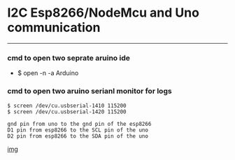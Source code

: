 # I2C Esp8266/NodeMcu and Uno communication 

---

### cmd to open two seprate aruino ide 
* $ open -n -a Arduino

### cmd to open two aruino serianl monitor for logs 
```
$ screen /dev/cu.usbserial-1410 115200
$ screen /dev/cu.usbserial-1420 115200
```

```
gnd pin from uno to the gnd pin of the esp8266 
D1 pin from esp8266 to the SCL pin of the uno 
D2 pin from esp8266 to the SDA pin of the uno 

```
[img](image/1.JPG)

